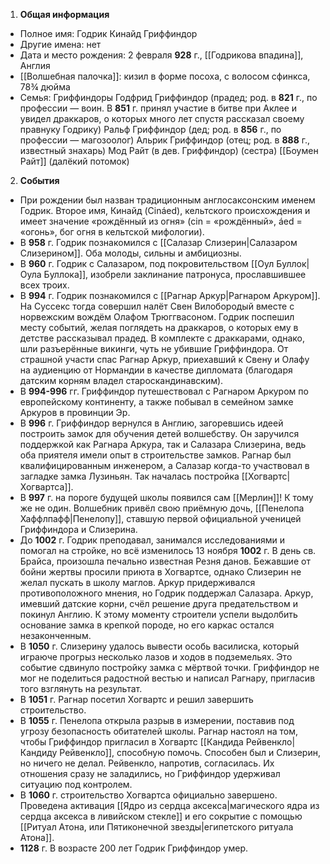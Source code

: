 1. **Общая информация**
 - Полное имя: Годрик Кинайд Гриффиндор
 - Другие имена: нет
 - Дата и место рождения: 2 февраля **928** г., [[Годрикова впадина]], Англия
 - [[Волшебная палочка]]: кизил в форме посоха, с волосом сфинкса, 78¾ дюйма
 - Семья: Гриффиндоры
	Годфрид Гриффиндор (прадед; род. в **821** г., по профессии — воин. В **851** г. принял участие в битве при Аклее и увидел драккаров, о которых много лет спустя рассказал своему правнуку Годрику)
	Ральф Гриффиндор (дед; род. в **856** г., по профессии — магозоолог)
	Альрик Гриффиндор (отец; род. в **888** г., известный знахарь)
	Мод Райт (в дев. Гриффиндор) (сестра)
	[[Боумен Райт]] (далёкий потомок)

2. **События**
 - При рождении был назван традиционным англосаксонским именем Годрик. Второе имя, Кинайд (Cináed), кельтского происхождения и имеет значение «рождённый из огня» (cin = «рождённый», áed = «огонь», бог огня в кельтской мифологии).
 - В **958** г. Годрик познакомился с [[Салазар Слизерин|Салазаром Слизерином]]. Оба молоды, сильны и амбициозны.
 - В **960** г. Годрик с Салазаром, под покровительством [[Оул Буллок|Оула Буллока]], изобрели заклинание патронуса, прославшившее всех троих.
 - В **994** г. Годрик познакомился с [[Рагнар Аркур|Рагнаром Аркуром]]. На Суссекс тогда совершил налёт Свен Вилобородый вместе с норвежским вождём Олафом Трюггвасоном. Годрик поспешил месту событий, желая поглядеть на драккаров, о которых ему в детстве рассказывал прадед. В комплекте с драккарами, однако, шли разъерённые викинги, чуть не убившие Гриффиндора. От страшной участи спас Рагнар Аркур, приехавший к Свену и Олафу на аудиенцию от Нормандии в качестве дипломата (благодаря датским корням владел староскандинавским).
 - В **994-996** гг. Гриффиндор путешествовал с Рагнаром Аркуром по европейскому континенту, а также побывал в семейном замке Аркуров в провинции Эр.
 - В **996** г. Гриффиндор вернулся в Англию, загоревшись идеей построить замок для обучения детей волшебству. Он заручился поддержкой как Рагнара Аркура, так и Салазара Слизерина, ведь оба приятеля имели опыт в строительстве замков. Рагнар был квалифицированным инженером, а Салазар когда-то участвовал в загладке замка Лузиньян. Так началась постройка [[Хогвартс|Хогвартса]].
 - В **997** г. на пороге будущей школы появился сам [[Мерлин]]! К тому же не один. Волшебник привёл свою приёмную дочь, [[Пенелопа Хаффлпафф|Пенелопу]], ставшую первой официальной ученицей Гриффиндора и Слизерина.
 - До **1002** г. Годрик преподавал, занимался исследованиями и помогал на стройке, но всё изменилось 13 ноября **1002** г. В день св. Брайса, произошла печально известная Резня данов. Бежавшие от бойни жертвы просили приюта в Хогвартсе, однако Слизерин не желал пускать в школу маглов. Аркур придерживался противоположного мнения, но Годрик поддержал Салазара. Аркур, имевший датские корни, счёл решение друга предательством и покинул Англию. К этому моменту строители успели выдолбить основание замка в крепкой породе, но его каркас остался незаконченным.
 - В **1050** г. Слизерину удалось вывести особь василиска, который играюче прогрыз несколько лазов и ходов в подземельях. Это событие сдвинуло постройку замка с мёртвой точки. Гриффиндор не мог не поделиться радостной вестью и написал Рагнару, пригласив того взглянуть на результат.
 - В **1051** г. Рагнар посетил Хогвартс и решил завершить строительство.
 - В **1055** г. Пенелопа открыла разрыв в измерении, поставив под угрозу безопасность обитателей школы. Рагнар настоял на том, чтобы Гриффиндор пригласил в Хогвартс [[Кандида Рейвенкло|Кандиду Рейвенкло]], способную помочь. Способен был и Слизерин, но ничего не делал. Рейвенкло, напротив, согласилась. Их отношения сразу не заладились, но Гриффиндор удерживал ситуацию под контролем.
 - В **1060** г. строительство Хогвартса официально завершено. Проведена активация [[Ядро из сердца аксекса|магического ядра из сердца аксекса в ливийском стекле]] и его сокрытие с помощью [[Ритуал Атона, или Пятиконечной звезды|египетского ритуала Атона]].
 - **1128** г. В возрасте 200 лет Годрик Гриффиндор умер.